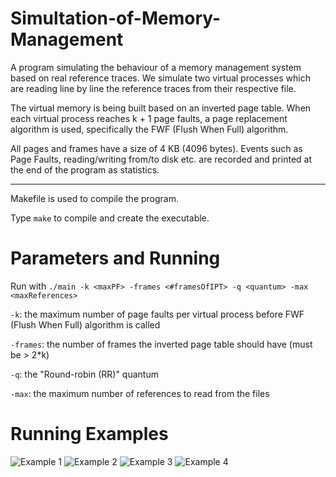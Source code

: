 # Simultation-of-Memory-Management

A program simulating the behaviour of a memory management system based on real reference traces. We simulate two virtual processes which are reading line by line the reference traces from their respective file.

The virtual memory is being built based on an inverted page table. When each virtual process reaches k + 1 page faults, a page replacement algorithm is used, specifically the FWF (Flush When Full) algorithm. 

All pages and frames have a size of 4 KB (4096 bytes). Events such as Page Faults, 
reading/writing from/to disk etc. are recorded and printed at the end of 
the program as statistics.
- - -
Makefile is used to compile the program.


Type `make` to compile and create the executable.

# Parameters and Running
Run with `./main -k <maxPF> -frames <#framesOfIPT> -q <quantum> -max <maxReferences>`

`-k`: the maximum number of page faults per virtual process before FWF (Flush When Full) algorithm is called

`-frames`: the number of frames the inverted page table should have (must be > 2*k)

`-q`: the "Round-robin (RR)" quantum

`-max`: the maximum number of references to read from the files

# Running Examples

![Example 1](https://1ksiqg.by3302.livefilestore.com/y3msFBr8PuigPXq6SWMYcR4GyZUiKbnT7MGb034508GlvgqtARlt4ZBfqoSPH68zmUbB-p8ZGKQ5Sj3x6DVCdulYwkHd6F9kJ8TbtPlSkU0YvdZFRFuS4ELabfxoj3ewWycE7-scPTGoZFaf6hovQ1o__FI9VnsPEUcUU1p0Ujh15I?width=821&height=216&cropmode=none)
![Example 2](https://1kuo4q.by3302.livefilestore.com/y3m9ooW3wSSsmcJwSaAqY-rmx5FrlUMCni89Zpe5yc88KpfvDtd8l4a8UWF7jwwBx4E6_V-c2-QcrUilFbGx9jS3UxLBbKTGP-BOGl1mjQ9102ZUpH7CjZnPPrSiUti1FaEf04c25LKkE7zMrJrgc1mFO3YQxrIJFIAcMTn-4MU7SE?width=847&height=157&cropmode=none)
![Example 3](https://1kspvg.by3302.livefilestore.com/y3moTVslh2gOcAEaXBwG8msL-9PwjTYQdulFKYoLdVwmWvM-3riVG9x5s60uQuYfwS6aiWI-QMuQgrgct43Cie9XtCtnb32a9KNrzywVUqNgyyQrbbqN85ueApWMSdswKADz5umXxp6mgzP3wTFLLf5KKKWifh0tXWMY-NWGcp_LKQ?width=827&height=157&cropmode=none)
![Example 4](https://1kspvg.by3302.livefilestore.com/y3moTVslh2gOcAEaXBwG8msL-9PwjTYQdulFKYoLdVwmWvM-3riVG9x5s60uQuYfwS6aiWI-QMuQgrgct43Cie9XtCtnb32a9KNrzywVUqNgyyQrbbqN85ueApWMSdswKADz5umXxp6mgzP3wTFLLf5KKKWifh0tXWMY-NWGcp_LKQ?width=827&height=157&cropmode=none)
